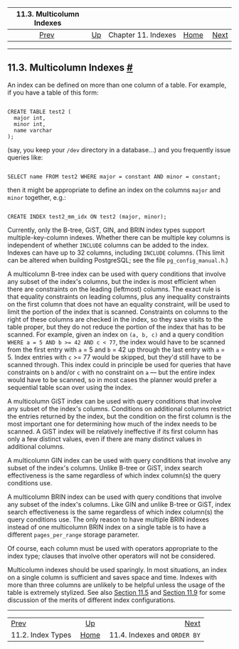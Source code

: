 

|            11.3. Multicolumn Indexes            |                                          |                     |                                                       |                                                             |
| :---------------------------------------------: | :--------------------------------------- | :-----------------: | ----------------------------------------------------: | ----------------------------------------------------------: |
| [Prev](indexes-types.html "11.2. Index Types")  | [Up](indexes.html "Chapter 11. Indexes") | Chapter 11. Indexes | [Home](index.html "PostgreSQL 17devel Documentation") |  [Next](indexes-ordering.html "11.4. Indexes and ORDER BY") |

***

## 11.3. Multicolumn Indexes [#](#INDEXES-MULTICOLUMN)

An index can be defined on more than one column of a table. For example, if you have a table of this form:

```

CREATE TABLE test2 (
  major int,
  minor int,
  name varchar
);
```

(say, you keep your `/dev` directory in a database...) and you frequently issue queries like:

```

SELECT name FROM test2 WHERE major = constant AND minor = constant;
```

then it might be appropriate to define an index on the columns `major` and `minor` together, e.g.:

```

CREATE INDEX test2_mm_idx ON test2 (major, minor);
```

Currently, only the B-tree, GiST, GIN, and BRIN index types support multiple-key-column indexes. Whether there can be multiple key columns is independent of whether `INCLUDE` columns can be added to the index. Indexes can have up to 32 columns, including `INCLUDE` columns. (This limit can be altered when building PostgreSQL; see the file `pg_config_manual.h`.)

A multicolumn B-tree index can be used with query conditions that involve any subset of the index's columns, but the index is most efficient when there are constraints on the leading (leftmost) columns. The exact rule is that equality constraints on leading columns, plus any inequality constraints on the first column that does not have an equality constraint, will be used to limit the portion of the index that is scanned. Constraints on columns to the right of these columns are checked in the index, so they save visits to the table proper, but they do not reduce the portion of the index that has to be scanned. For example, given an index on `(a, b, c)` and a query condition `WHERE a = 5 AND b >= 42 AND c < 77`, the index would have to be scanned from the first entry with `a` = 5 and `b` = 42 up through the last entry with `a` = 5. Index entries with `c` >= 77 would be skipped, but they'd still have to be scanned through. This index could in principle be used for queries that have constraints on `b` and/or `c` with no constraint on `a` — but the entire index would have to be scanned, so in most cases the planner would prefer a sequential table scan over using the index.

A multicolumn GiST index can be used with query conditions that involve any subset of the index's columns. Conditions on additional columns restrict the entries returned by the index, but the condition on the first column is the most important one for determining how much of the index needs to be scanned. A GiST index will be relatively ineffective if its first column has only a few distinct values, even if there are many distinct values in additional columns.

A multicolumn GIN index can be used with query conditions that involve any subset of the index's columns. Unlike B-tree or GiST, index search effectiveness is the same regardless of which index column(s) the query conditions use.

A multicolumn BRIN index can be used with query conditions that involve any subset of the index's columns. Like GIN and unlike B-tree or GiST, index search effectiveness is the same regardless of which index column(s) the query conditions use. The only reason to have multiple BRIN indexes instead of one multicolumn BRIN index on a single table is to have a different `pages_per_range` storage parameter.

Of course, each column must be used with operators appropriate to the index type; clauses that involve other operators will not be considered.

Multicolumn indexes should be used sparingly. In most situations, an index on a single column is sufficient and saves space and time. Indexes with more than three columns are unlikely to be helpful unless the usage of the table is extremely stylized. See also [Section 11.5](indexes-bitmap-scans.html "11.5. Combining Multiple Indexes") and [Section 11.9](indexes-index-only-scans.html "11.9. Index-Only Scans and Covering Indexes") for some discussion of the merits of different index configurations.

***

|                                                 |                                                       |                                                             |
| :---------------------------------------------- | :---------------------------------------------------: | ----------------------------------------------------------: |
| [Prev](indexes-types.html "11.2. Index Types")  |        [Up](indexes.html "Chapter 11. Indexes")       |  [Next](indexes-ordering.html "11.4. Indexes and ORDER BY") |
| 11.2. Index Types                               | [Home](index.html "PostgreSQL 17devel Documentation") |                                11.4. Indexes and `ORDER BY` |
